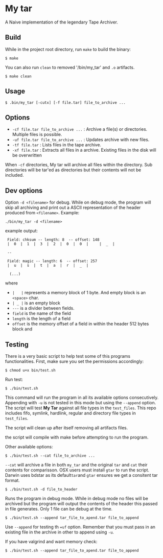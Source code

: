 # My tar
A Naive implementation of the legendary Tape Archiver. 

## Build
While in the project root directory, run `make` to build the binary:

    $ make

You can also run `clean` to removed '/bin/my_tar' and `.o` artifacts.

    $ make clean

## Usage 

    $ .bin/my_tar [-cutx] [-f file.tar] file_to_archive ...

## Options
- `-cf file.tar file_to_archive ...` : Archive a file(s) or directories.  Multiple files is possible.
- `-uf file.tar file_to_archive ...` : Updates archive with new files.
- `-tf file.tar` :  Lists files in the tape archive.
- `-xf file.tar` :  Extracts all files in a archive. Existing files in the disk will be overwritten

When `-cf` directories, My tar will archive all files within the directory. Sub directories will be tar'ed as directories but their contents will not be included.

## Dev options 
Option `-d <filename>` for debug. While on debug mode, the program will skip all archiving and print out a ASCII representation of the header produced from `<filename>`. Example: 


    ./bin/my_tar -d <filename>

example output:

     Field: chksum -- length: 8  -- offset: 148
     |  0  |  1  |  3  |  2  |  0  |  0  |     |  _  |
        
     --
        
     Field: magic -- length: 6  -- offset: 257
     |  u  |  s  |  t  |  a  |  r  |  _  |
        
      (...)

where
- `|   |` represents a memory block of 1 byte. And empty block is an `<space>` char. 
- `| _ |` is an empty block
- `---` is a divider between fields.
- `field` is the name of the field 
- `length` is the length of a field
- `offset` is the memory offset of a field in within the header 512 bytes block and

## Testing

There is a very basic script to help test some of this programs functionalities. First, make sure you set the permissions accordingly: 

    $ chmod u+x bin/test.sh

Run test:

    $ ./bin/test.sh 

This command will run the program in all its available options consecutively. Appending with `-u` is not tested in this mode but using the `--append` option. The script will test **My Tar** against all 
file types in the `test_files`. This repo includes fifo, symlink, hardlink, regular and directory file types in `test_files`. 

The script will clean up after itself removing all artifacts files.

the script will compile with make before attempting to run the program.

Other available options:

    $ ./bin/test.sh --cat file_to_archive ...

`--cat` will archive a file in both `my_tar` and the original `tar` and `cat` their contents for comparisson. OSX users must install `gtar` to run the script.
Darwin uses bdstar as its default`tar`and `gtar` ensures we get a consitent tar format.


    $ ./bin/test.sh -d file_to_header

Runs the program in debug mode. While in debug mode no files will be archived but the program will output the contents of the header this passed in file generates. Only 1 file can be debug at the time. 

    $ ./bin/test.sh --append tar_file_to_apend.tar file_to_append

Use `--append` for testing th `=uf` option. Remember that you must pass in an existing file in the archive in other to append using `-u`.


If you have valgrind and want memory check: 

    $ ./bin/test.sh --append tar_file_to_apend.tar file_to_append



